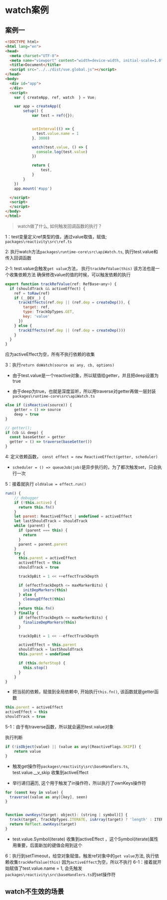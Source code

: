 # watch案例

## 案例一

```html
<!DOCTYPE html>
<html lang="en">
<head>
  <meta charset="UTF-8">
  <meta name="viewport" content="width=device-width, initial-scale=1.0">
  <title>Document</title>
  <script src="../../dist/vue.global.js"></script>
</head>
<body>
  <div id="app">
  </div>
  <script>  
    var { createApp, ref, watch  } = Vue;

    var app = createApp({
        setup() {
            var test = ref({});


            setInterval(() => {
              test.value.name = 1
            }, 3000)

            watch(test.value, () => {
              console.log(test.value)
            })

            return {
                test,
            }
        }
    })
    app.mount('#app')

  </script>
  <script>
  </script>
</body>
</html>
```
> watch做了什么, 如何触发回调函数的执行？

1：test变量定义ref类型的值，通过value取值，赋值; `packages\reactivity\src\ref.ts`

2: 执行watch方法`packages\runtime-core\src\apiWatch.ts`, 执行test.value和传入回调函数

2-1: test.value会触发`get value`方法， 执行`trackRefValue(this)` 该方法也是一个收集依赖方法
     确保修改value的值的时候，可以触发依赖的执行
```js
export function trackRefValue(ref: RefBase<any>) {
  if (shouldTrack && activeEffect) {
    ref = toRaw(ref)
    if (__DEV__) {
      trackEffects(ref.dep || (ref.dep = createDep()), {
        target: ref,
        type: TrackOpTypes.GET,
        key: 'value'
      })
    } else {
      trackEffects(ref.dep || (ref.dep = createDep()))
    }
  }
}
```

应为activeEffect为空，所有不执行依赖的收集

3：执行`return doWatch(source as any, cb, options)` 

   - 由于test.value是一个reactive对象，所以赋值给getter，并且把deep设置为true

   - 由于deep为true，也就是深度监听，所以用traverse对getter再做一层封装`packages\runtime-core\src\apiWatch.ts`
  
```js
else if (isReactive(source)) {
    getter = () => source
    deep = true
} 

// getter();
if (cb && deep) {
  const baseGetter = getter
  getter = () => traverse(baseGetter())
}
```

4: 定义依赖函数， `const effect = new ReactiveEffect(getter, scheduler)`

  - `scheduler = () => queueJob(job)`是异步执行的，为了都次触发set，只会执行一次

5：接着就执行 `oldValue = effect.run()`

```js
run() {
    // debugger
    if (!this.active) {
      return this.fn()
    }
    let parent: ReactiveEffect | undefined = activeEffect
    let lastShouldTrack = shouldTrack
    while (parent) {
      if (parent === this) {
        return
      }
      parent = parent.parent
    }
    try {
      this.parent = activeEffect
      activeEffect = this
      shouldTrack = true

      trackOpBit = 1 << ++effectTrackDepth

      if (effectTrackDepth <= maxMarkerBits) {
        initDepMarkers(this)
      } else {
        cleanupEffect(this)
      }
      return this.fn()
    } finally {
      if (effectTrackDepth <= maxMarkerBits) {
        finalizeDepMarkers(this)
      }

      trackOpBit = 1 << --effectTrackDepth

      activeEffect = this.parent
      shouldTrack = lastShouldTrack
      this.parent = undefined

      if (this.deferStop) {
        this.stop()
      }
    }
}
```
- 把当前的依赖，赋值到全局依赖中, 开始执行`this.fn()`, 该函数就是getter函数

```js
this.parent = activeEffect
activeEffect = this
shouldTrack = true
```

5-1：由于有traverse函数，所以就会遍历test.value对象

执行判断
```js
if (!isObject(value) || (value as any)[ReactiveFlags.SKIP]) {
    return value
}
```
- 触发get操作符`packages\reactivity\src\baseHandlers.ts`, test.value.__v_skip 收集到activeEffect

- 举行递归遍历, 这个用于触发了in操作符，所以执行了ownKeys操作符
```js
for (const key in value) {
  traverse((value as any)[key], seen)
}


function ownKeys(target: object): (string | symbol)[] {
  track(target, TrackOpTypes.ITERATE, isArray(target) ? 'length' : ITERATE_KEY)
  return Reflect.ownKeys(target)
}
```

- test.value.Symbol(iterate) 收集到activeEffect ，这个Symbol(iterate)属性用重要，后面新加的键值会用到这个


6：执行到setTimeout，给空对象赋值，触发ref对象中的`get value`方法, 执行依赖收集`trackRefValue(this)` 
  因为`activeEffect`为空，所以不执行
6-1：接着就开始赋值了test.value.name = 1, 会先触发`packages\reactivity\src\baseHandlers.ts`的set操作符


## watch不生效的场景
